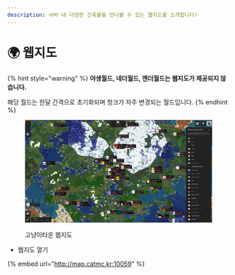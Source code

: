 ```yaml
---
description: 서버 내 다양한 건축물을 만나볼 수 있는 웹지도를 소개합니다!
---
```


# 🌍 웹지도

{% hint style="warning" %}
**야생월드, 네더월드, 엔더월드는 웹지도가 제공되지 않습니다.**

해당 월드는 한달 간격으로 초기화되며 청크가 자주 변경되는 월드입니다.
{% endhint %}

<figure><img src=".gitbook/assets/image (100).png" alt=""><figcaption><p>고냥이타운 웹지도 </p></figcaption></figure>

* 웹지도 열기

{% embed url="http://map.catmc.kr:10059" %}

